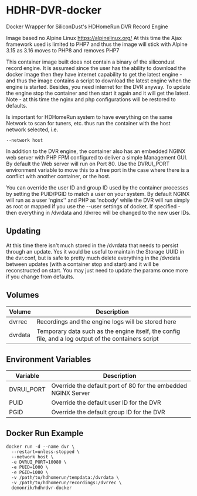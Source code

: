 # HDHR-DVR-docker
Docker Wrapper for SiliconDust's HDHomeRun DVR Record Engine

Image based no Alpine Linux https://alpinelinux.org/
At this time the Ajax framework used is limited to PHP7 and thus the image will stick with Alpine 3.15 as 3.16 moves to PHP8 and removes PHP7

This container image built does not contain a binary of the silicondust record engine. It is assumed since the user has the ability to download the docker image then they have internet capability to get the latest engine - and thus the image contains a script to download the latest engine when the engine is started. Besides, you need internet for the DVR anyway.
To update the engine stop the container and then start it again and it will get the latest.
Note - at this time the nginx and php configurations will be restored to defaults. 

Is important for HDHomeRun system to have everything on the same Network to scan for tuners, etc.
thus run the container with the host network selected, i.e.
```
--network host
```

In addition to the DVR engine, the container also has an embedded NGINX web server with PHP FPM configured to deliver a simple Management GUI.
By default the Web server will run on Port 80. Use the DVRUI_PORT environment variable to move this
to a free port in the case where there is a conflict with another container, or the host.

You can override the user ID and group ID used by the container processes by setting the PUID/PGID to match a user on your system.
By default NGINX will run as a user 'nginx'' and PHP as 'nobody' while the DVR will run simply as root or mapped if you use the --user settings of docket.
If specified - then everything in /dvrdata and /dvrrec will be changed to the new user IDs.

## Updating
At this time there isn't much stored in the /dvrdata that needs to persist through an update.
Yes it would be useful to maintain the Storage UUID in the dvr.conf, but is safe to pretty much delete everything in the /dvrdata between updates (with a container stop and start) and it will be reconstructed on start. You may just need to update the params once more if you change from defaults. 

## Volumes
| Volume | Description |
| --------| ------- |
| dvrrec | Recordings and the engine logs will be stored here |
| dvrdata | Temporary data such as the engine itself, the config file, and a log output of the containers script |

## Environment Variables
| Variable | Description |
| --------| ------- |
| DVRUI_PORT | Override the default port of 80 for the embedded NGINX Server |
| PUID | Override the default user ID for the DVR |
| PGID | Override the default group ID for the DVR |

## Docker Run Example
```
docker run -d --name dvr \
  --restart=unless-stopped \
  --network host \
  -e DVRUI_PORT=10080 \
  -e PUID=1000 \
  -e PGID=1000 \
  -v /path/to/hdhomerun/tempdata:/dvrdata \
  -v /path/to/hdhomerun/recordings:/dvrrec \
  demonrik/hdhrdvr-docker
```
